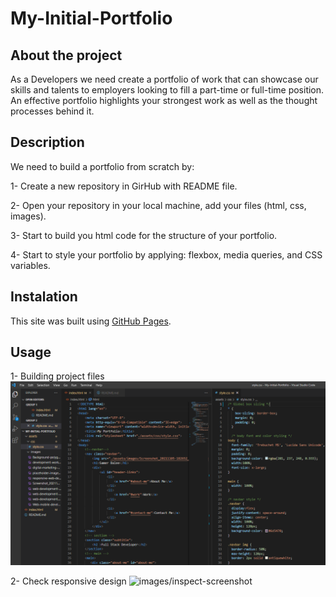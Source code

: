 # My-Initial-Portfolio

## About the project

As a Developers we need create a  portfolio of work that can showcase our skills and talents to employers looking to fill a part-time or full-time position. An effective portfolio highlights your strongest work as well as the thought processes behind it.

## Description

We need to build a portfolio from scratch by:

1- Create a new repository in GirHub with README file.

2- Open your repository in your local machine, add your files (html, css, images).

3- Start to build you html code for the structure of your portfolio.

4- Start to style your portfolio by applying: flexbox, media queries, and CSS variables.

## Instalation

This site was built using [GitHub Pages](https://pages.github.com/).
 

## Usage

1- Building project files ![portfolio-screenshot-1](assets/images/portfolio-screenshot-1.png)


2- Check responsive design ![images/inspect-screenshot](assgiets/images/inspect-screenshot.png)


